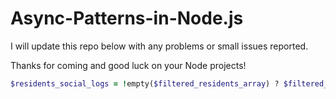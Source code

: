 # Async-Patterns-in-Node.js

I will update this repo below with any problems or small issues reported.

Thanks for coming and good luck on your Node projects!


```ruby
$residents_social_logs = !empty($filtered_residents_array) ? $filtered_social_logs : $all_social_logs;
```
